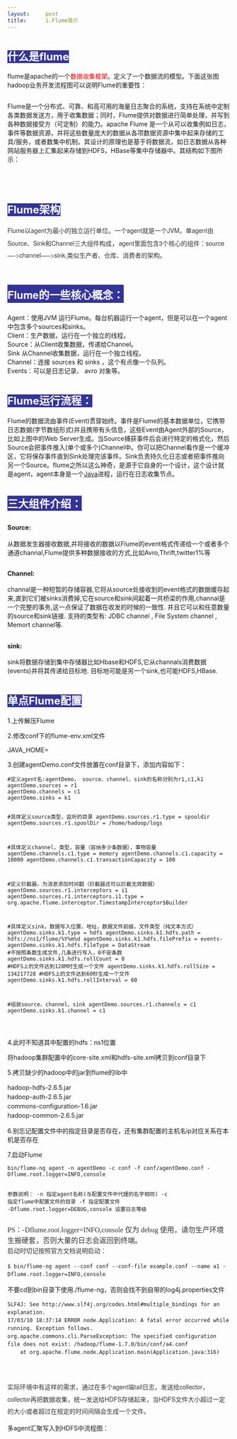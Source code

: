 ```yaml
---
layout:     post
title:      1.Flume简介
---
```

<div id="article_content" class="article_content clearfix csdn-tracking-statistics" data-pid="blog" data-mod="popu_307" data-dsm="post">
								            <link rel="stylesheet" href="https://csdnimg.cn/release/phoenix/template/css/ck_htmledit_views-f76675cdea.css">
						<div class="htmledit_views" id="content_views">
                
<h1><span style="font-size:24px;color:#ffffff;background-color:rgb(51,51,153);">什么是flume</span></h1>
<p><span style="font-size:14px;">flume是apache的一个<span style="color:#ff0000;">数据收集框架</span>。定义了一个数据流的模型。下面这张图hadoop业务开发流程图可以说明Flume的重要性：</span></p>
<p><img src="https://img-blog.csdn.net/20170310211106440" alt=""><br></p>
<p><span style="font-size:14px;">Flume是一个分布式、可靠、和<span><span>高可用</span></span>的海量日志聚合的系统，支持在系统中定制各类数据发送方，用于收集数据；同时，Flume提供对数据进行简单处理，并写到各种数据接受方（可定制）的能力。apache Flume 是一个从可以收集例如日志，事件等数据资源，并将这些数量庞大的数据从各项数据资源中集中起来存储的工具/服务，或者数集中机制。其设计的原理也是基于将数据流，如日志数据从各种网站服务器上汇集起来存储到HDFS，HBase等集中存储器中。其结构如下图所示：</span></p>
<p><img src="https://img-blog.csdn.net/20170310211115552" alt=""><br></p>
<p><br></p>
<h1><span style="font-size:24px;color:#ffffff;background-color:rgb(51,51,153);">Flume架构</span></h1>
<p><span style="color:rgb(51,51,51);font-family:'Helvetica Neue', Helvetica, Tahoma, Arial, STXihei, 'Microsoft YaHei', '微软雅黑', sans-serif;line-height:27.200000762939453px;text-indent:16px;background-color:rgb(254,254,254);"><span style="font-size:14px;">Flume以agent为最小的独立运行单位。一个agent就是一个JVM。单agent由Source、Sink和Channel三大组件构成</span></span><span style="color:rgb(51,51,51);font-family:'Helvetica Neue', Helvetica, Tahoma, Arial, STXihei, 'Microsoft YaHei', '微软雅黑', sans-serif;font-size:16px;line-height:27.200000762939453px;text-indent:16px;background-color:rgb(254,254,254);">，<span style="font-size:14px;text-indent:16px;">agent里面包含3个核心的组件：source—-&gt;channel—–&gt;sink,类似生产者、仓库、消费者的架构。</span></span><br></p>
<p><img src="https://img-blog.csdn.net/20170310212312037" alt=""></p>
<h1><span style="font-family:'Helvetica Neue', Helvetica, Tahoma, Arial, STXihei, 'Microsoft YaHei', '微软雅黑', sans-serif;line-height:1.6em;text-indent:1em;background-color:rgb(51,51,153);"><span style="font-size:24px;color:#ffffff;">Flume的一些核心概念：</span></span></h1>
<p><span style="font-size:14px;">Agent：使用JVM 运行Flume。每台机器运行一个agent，但是可以在一个agent中包含多个sources和sinks。<br>
Client：生产数据，运行在一个独立的线程。<br>
Source：从Client收集数据，传递给Channel。<br>
Sink<span> </span>从Channel收集数据，运行在一个独立线程。<br>
Channel：连接 sources 和 sinks ，这个有点像一个队列。<br>
Events：可以是日志记录、 avro 对象等。<br></span></p>
<h1><span style="font-size:24px;color:#ffffff;background-color:rgb(51,51,153);">Flume运行流程：</span></h1>
<p><span style="font-size:14px;">Flume的数据流由事件(Event)贯穿始终。事件是Flume的基本数据单位，它携带日志数据(字节数组形式)并且携带有头信息，这些Event由Agent外部的Source，比如上图中的Web Server生成。当Source捕获事件后会进行特定的格式化，然后Source会把事件推入(单个或多个)Channel中。你可以把Channel看作是一个缓冲区，它将保存事件直到Sink处理完该事件。Sink负责持久化日志或者把事件推向另一个Source。</span><span style="font-size:14px;text-indent:16px;">flume之所以这么神奇，是源于它自身的一个设计，这个设计就是agent，agent本身是一个</span><a href="http://lib.csdn.net/base/javase" rel="nofollow" class="replace_word" title="Java SE知识库" style="font-size:14px;text-indent:16px;">Java</a><span style="font-size:14px;text-indent:16px;">进程，运行在日志收集节点。</span></p>
<h1><span style="text-indent:16px;background-color:rgb(51,51,153);"><span style="font-size:24px;color:#ffffff;">三大组件介绍：</span></span></h1>
<p></p>
<h2><span style="font-size:14px;">Source:</span></h2>
<p></p>
<p><span style="font-size:14px;">从数据发生器接收数据,并将接收的数据以Flume的event格式传递给一个或者多个通道channal,Flume提供多种数据接收的方式,比如Avro,Thrift,twitter1%等</span></p>
<h2><span style="font-size:14px;">Channel:</span></h2>
<p><span style="font-size:14px;">channal是一种短暂的存储容器,它将从source处接收到的event格式的数据缓存起来,直到它们被sinks消费掉,它在source和sink间起着一共桥梁的作用,channal是一个完整的事务,这一点保证了数据在收发的时候的一致性. 并且它可以和任意数量的source和sink链接. 支持的类型有: JDBC channel
 , File System channel , Memort channel等.</span></p>
<h2><span style="font-size:14px;">sink:</span></h2>
<p><span style="font-size:14px;">sink将数据存储到集中存储器比如Hbase和HDFS,它从channals消费数据(events)并将其传递给目标地. 目标地可能是另一个sink,也可能HDFS,HBase.</span></p>
<h1><span style="font-size:24px;color:#ffffff;background-color:rgb(51,51,153);">单点Flume配置</span></h1>
<p><span style="font-size:14px;">1.上传解压Flume</span></p>
<p><span style="font-size:14px;">2.修改conf下的flume-env.xml文件</span></p>
<p><span style="font-size:14px;">JAVA_HOME=</span></p>
<p><span style="font-size:14px;">3.创建agentDemo.conf文件放置在conf目录下，添加内容如下：</span></p>
<p></p><pre><code class="language-html">#定义agent名:agentDemo， source、channel、sink的名称分别为r1,c1,k1
agentDemo.sources = r1
agentDemo.channels = c1
agentDemo.sinks = k1

#具体定义source类型，监听的目录
agentDemo.sources.r1.type = spooldir
agentDemo.sources.r1.spoolDir = /home/hadoop/logs

#具体定义channel，类型，容量（容纳多少条数据），事物容量
agentDemo.channels.c1.type = memory
agentDemo.channels.c1.capacity = 10000
agentDemo.channels.c1.transactionCapacity = 100

#定义拦截器，为消息添加时间戳（拦截器还可以拦截无效数据）
agentDemo.sources.r1.interceptors = i1
agentDemo.sources.r1.interceptors.i1.type = org.apache.flume.interceptor.TimestampInterceptor$Builder


#具体定义sink，数据写入位置，地址，数据文件前缀，文件类型（纯文本方式）
agentDemo.sinks.k1.type = hdfs
agentDemo.sinks.k1.hdfs.path = hdfs://ns1/flume/%Y%m%d
agentDemo.sinks.k1.hdfs.filePrefix = events-
agentDemo.sinks.k1.hdfs.fileType = DataStream
#不按照条数生成文件,几条进行写入，0不安条数
agentDemo.sinks.k1.hdfs.rollCount = 0
#HDFS上的文件达到128M时生成一个文件
agentDemo.sinks.k1.hdfs.rollSize = 134217728
#HDFS上的文件达到60秒生成一个文件
agentDemo.sinks.k1.hdfs.rollInterval = 60

#组装source、channel、sink
agentDemo.sources.r1.channels = c1
agentDemo.sinks.k1.channel = c1

</code></pre><span style="font-size:14px;">4.此时不知道其中配置的hdfs：ns1位置</span>
<p><span style="font-size:14px;">将hadoop集群配置中的core-site.xml和hdfs-site.xml拷贝到conf目录下<br></span></p>
<p><span style="font-size:14px;">5.拷贝缺少的hadoop中的jar到flume的lib中</span></p>
<p></p>
<div style="line-height:1.5;"><span style="font-size:14px;">hadoop-hdfs-2.6.5.jar  </span></div>
<div style="line-height:1.5;"><span style="font-size:14px;">hadoop-auth-2.6.5.jar  </span></div>
<div style="line-height:1.5;"><span style="line-height:1.5;"><span style="font-size:14px;">commons-configuration-1.6.jar</span></span></div>
<div style="line-height:1.5;"><span style="font-size:14px;">hadoop-common-2.6.5.jar</span></div>
<p></p>
<p><span style="font-size:14px;">6.别忘记配置文件中的指定目录是否存在，还有集群配置的主机名ip对应关系在本机是否存在</span></p>
<p><span style="font-size:14px;">7.启动Flume</span></p>
<p><span style="font-size:14px;"></span></p><pre><code class="language-html">bin/flume-ng agent -n agentDemo -c conf -f conf/agentDemo.conf -Dflume.root.logger=INFO,console

参数说明： 
-n 指定agent名称(与配置文件中代理的名字相同) 
-c 指定flume中配置文件的目录 
-f 指定配置文件 
-Dflume.root.logger=DEBUG,console 设置日志等级</code></pre>
<p></p>
<div style="font-size:14px;line-height:1.5;"><span style="font-size:16px;font-family:Tahoma;color:rgb(51,51,51);background-color:rgb(254,254,254);">PS：-Dflume.root.logger=INFO,console 仅为 debug 使用，请勿生产环境生搬硬套，否则大量的日志会返回到终端。</span></div>
<div><span style="font-family:Tahoma;color:#333333;"><span style="background-color:rgb(254,254,254);"><span style="font-size:14px;"><span style="line-height:24px;">启动时切记按照官方文档说明启动：</span></span></span></span>
<div style="line-height:1.5;"><pre><code class="language-html">$ bin/flume-ng agent --conf conf --conf-file example.conf --name a1 -Dflume.root.logger=INFO,console</code></pre></div>
<div><span style="line-height:22.5px;"><span style="font-size:14px;">不要cd到bin目录下使用./flume-ng，否则会找不到自带的log4j.properties文件</span></span></div>
<div style="font-size:14px;line-height:1.5;"><span style="font-size:12px;font-family:Tahoma;"></span>
<div style="line-height:1.5;font-size:14px;"><pre><code class="language-html">SLF4J: See http://www.slf4j.org/codes.html#multiple_bindings for an explanation.
17/03/10 18:37:14 ERROR node.Application: A fatal error occurred while running. Exception follows.
org.apache.commons.cli.ParseException: The specified configuration file does not exist: /hadoop/flume-1.7.0/bin/conf/a4.conf
	at org.apache.flume.node.Application.main(Application.java:316)</code></pre><br></div>
<div style="line-height:1.5;font-size:14px;"><br></div>
</div>
</div>
<span style="font-size:14px;"><span style="color:rgb(51,51,51);font-family:'Helvetica Neue', Helvetica, Tahoma, Arial, STXihei, 'Microsoft YaHei', '微软雅黑', sans-serif;line-height:27.200000762939453px;text-indent:16px;background-color:rgb(254,254,254);">实际环境中有这样的需求，通过在多个agent端tail日志，发送给collector，collector再把数据收集，统一发送给HDFS存储起来，当HDFS文件大小超过一定的大小或者超过在规定的时间间隔会生成一个文件。</span><br></span>
<p></p>
<p><span style="font-size:14px;">多agent汇聚写入到HDFS中流程图：</span></p>
<p><img src="https://img-blog.csdn.net/20170310221612781" alt=""><br></p>
<p><br></p>
<p><br></p>
<p><br></p>
            </div>
                </div>